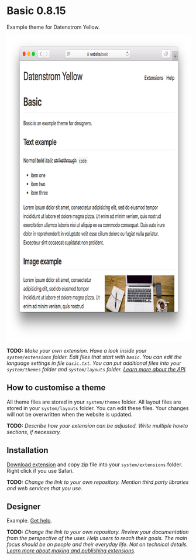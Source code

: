 # Basic 0.8.15

Example theme for Datenstrom Yellow.

<p align="center"><img src="basic-screenshot.png?raw=true" width="795" height="836" alt="Screenshot"></p>

**TODO:** *Make your own extension. Have a look inside your `system/extensions` folder. Edit files that start with `basic`. You can edit the language settings in file `basic.txt`. You can put additional files into your `system/themes` folder and `system/layouts` folder. [Learn more about the API](https://datenstrom.se/yellow/help/api-for-developers).*

## How to customise a theme

All theme files are stored in your `system/themes` folder. All layout files are stored in your `system/layouts` folder. You can edit these files. Your changes will not be overwritten when the website is updated.

**TODO:** *Describe how your extension can be adjusted. Write multiple howto sections, if necessary.*

## Installation

[Download extension](https://github.com/schulle4u/yellow-extension-basic/archive/master.zip) and copy zip file into your `system/extensions` folder. Right click if you use Safari.

**TODO:** *Change the link to your own repository. Mention third party libraries and web services that you use.*

## Designer

Example. [Get help](https://datenstrom.se/yellow/help/).

**TODO:** *Change the link to your own repository. Review your documentation from the perspective of the user. Help users to reach their goals. The main focus should be on people and their everyday life. Not on technical details. [Learn more about making and publishing extensions](https://github.com/datenstrom/yellow-extensions/tree/master/source/publish).*
